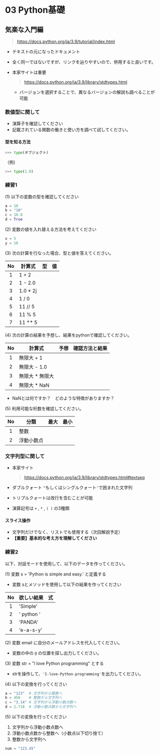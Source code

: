 # 03 Python基礎

## 気楽な入門編

> https://docs.python.org/ja/3.9/tutorial/index.html

- テキストの元になったドキュメント
- 全く同一ではないですが、リンクを辿りやすいので、併用すると良いです。



- 本家サイトは重要

  > https://docs.python.org/ja/3.9/library/stdtypes.html

  - バージョンを選択することで、異なるバージョンの解説も調べることが可能



### 数値型に関して

- 演算子を確認してください
- 記載されている関数の働きと使い方を調べて試してください。



#### 型を知る方法

```python
>>> type(オブジェクト)
```

（例）

```python
>>> type(1.0)
```



### 練習1

(1) 以下の変数の型を確認してください
```python
a = 10
b = "10"
c = 10.0
d = True
```



(2) 変数の値を入れ替える方法を考えてください

```python
x = 5
y = 10
```



(3) 次の計算を行なった場合、型と値を答えてください。

|  No  | 計算式    |  型  |  値  |
| :--: | --------- | :--: | :--: |
|  1   | 1 + 2     |      |      |
|  2   | 1 - 2.0   |      |      |
|  3   | 1.0 \* 2j |      |      |
|  4   | 1 / 0     |      |      |
|  5   | 11 // 5   |      |      |
|  6   | 11 % 5    |      |      |
|  7   | 11 \*\* 5 |      |      |



(4) 次の計算の結果を予想し、結果をpythonで確認してください。

|  No   | 計算式          | 予想  | 確認方法と結果 |
| :---: | --------------- | :---: | :------------: |
|   1   | 無限大 + 1      |       |                |
|   2   | 無限大 - 1.0    |       |                |
|   3   | 無限大 * 無限大 |       |                |
|   4   | 無限大 * NaN    |       |                |

- NaNとは何ですか？　どのような特徴がありますか？



(5) 利用可能な桁数を確認してください。

|  No   | 分類       | 最大 | 最小 |
| :---: | ---------- | ---- | ---- |
|   1   | 整数       |      |      |
|   2   | 浮動小数点 |      |      |





### 文字列型に関して

- 本家サイト

  > https://docs.python.org/ja/3.9/library/stdtypes.html#textseq



- ダブルクォート `"`もしくはシングルクォート`'`で囲まれた文字列

- トリプルクォートは改行を含むことが可能

- 演算記号は `+` , `*` , `( )` の3種類



#### スライス操作

- 文字列だけでなく、リストでも使用する（次回解説予定）
- **【重要】基本的な考え方を理解してください**



### 練習2

以下、対話モードを使用して、以下のデータを作ってください。

(1)  変数 s = 'Python is simple and easy.' と定義する

- 変数 sとメソッドを使用して以下の結果を作ってください

|  No   | 欲しい結果     | 式  |
| :---: | -------------- | --- |
|   1   | 'Simple'       |     |
|   2   | '   python   ' |     |
|   3   | 'PANDA'        |     |
|   4   | 'e-a-s-y'      |     |



(2) 変数 email に自分のメールアドレスを代入してください。

- 変数の中の `@` の位置を探し出力してください。


(3) 変数 str = "I love Python programming" とする

- strを操作して、`'I-love-Python-programming'`を出力してください。


(4) 以下の変換を行ってください
```python
a = "123"  # 文字列から整数へ
b = 456    # 整数から文字列へ
c = "3.14" # 文字列から浮動小数点数へ
d = 2.718  # 浮動小数点数から文字列へ
```


(5) 以下の変換を行ってください
 1. 文字列から浮動小数点数へ
 2. 浮動小数点数から整数へ（小数点以下切り捨て）
 3. 整数から文字列へ

```python
num = "123.45"
```



